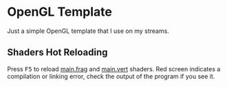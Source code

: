 # OpenGL Template

Just a simple OpenGL template that I use on my streams.

## Shaders Hot Reloading

Press <kbd>F5</kbd> to reload [main.frag](./main.frag) and [main.vert](./main.vert) shaders. Red screen indicates a compilation or linking error, check the output of the program if you see it.
